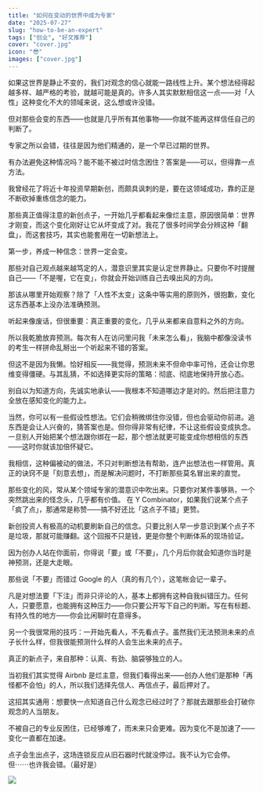 ```yaml
---
title: "如何在变动的世界中成为专家"
date: "2025-07-27"
slug: "how-to-be-an-expert"
tags: ["创业", "好文推荐"]
cover: "cover.jpg"
icon: "😎"
images: ["cover.jpg"]
---
```

如果这世界是静止不变的，我们对观念的信心就能一路线性上升。某个想法经得起越多样、越严格的考验，就越可能是真的。许多人其实默默相信这一点——对「人性」这种变化不大的领域来说，这么想或许没错。



但对那些会变的东西——也就是几乎所有其他事物——你就不能再这样信任自己的判断了。



专家之所以会错，往往是因为他们精通的，是一个早已过期的世界。



有办法避免这种情况吗？能不能不被过时信念困住？答案是——可以，但得靠一点方法。



我曾经花了将近十年投资早期新创，而颇具讽刺的是，要在这领域成功，靠的正是不断砍掉重练信念的能力。



那些真正值得注意的新创点子，一开始几乎都看起来像烂主意，原因很简单：世界才刚变，而这个变化刚好让它从坏变成了对。我花了很多时间学会分辨这种「翻盘」，而这套技巧，其实也能套用在一切新想法上。



第一步，养成一种信念：世界一定会变。



那些对自己观点越来越笃定的人，潜意识里其实是认定世界静止。只要你不时提醒自己——「不是喔，它在变」，你就会开始训练自己去嗅出风的方向。



那该从哪里开始观察？除了「人性不太变」这条中等实用的原则外，很抱歉，变化这东西基本上没办法准确预测。



听起来像废话，但很重要：真正重要的变化，几乎从来都来自意料之外的方向。



所以我乾脆放弃预测。每次有人在访问里问我「未来怎么看」，我脑中都像没读书的考生一样拼命乱掰出一个听起来不错的答案。



但这不是因为我懒。恰好相反——我觉得，预测未来不但命中率可怜，还会让你思维变得僵硬。与其乱猜，不如选择更实际的策略：彻底、彻底地保持开放心态。



别自以为知道方向，先诚实地承认——我根本不知道哪边才是对的。然后把注意力全放在感知变化的能力上。



当然，你可以有一些假设性想法。它们会稍微绑住你没错，但也会驱动你前进。追东西是会让人兴奋的，猜答案也是。但你得非常有纪律，不让这些假设变成执念。
一旦别人开始把某个想法跟你绑在一起，那个想法就更可能变成你想相信的东西——这时你就该加倍怀疑它。



我相信，这种偏被动的做法，不只对判断想法有帮助，连产出想法也一样管用。真正的诀窍不是「刻意去想」，而是解决问题时，不打断那些莫名冒出来的直觉。



那些变化的风，常从某个领域专家的潜意识中吹出来。只要你对某件事够熟，一个突然跳出来的怪念头，几乎都有价值。
在 Y Combinator，如果我们说某个点子「疯了点」，那通常是称赞——搞不好还比「这点子不错」更赞。



新创投资人有极高的动机要刷新自己的信念。只要比别人早一步意识到某个点子不是垃圾，那就可能赚翻。这个回报不只是钱，更是你整个判断体系的现场验证。



因为创办人站在你面前，你得说「要」或「不要」，几个月后你就会知道你当时是神预测，还是大走眼。



那些说「不要」而错过 Google 的人（真的有几个），这笔帐会记一辈子。



凡是对想法要「下注」而非只评论的人，基本上都拥有这种自我纠错压力。任何人，只要愿意，也能拥有这种压力——你只要公开写下自己的判断。写在有标题、有持久性的地方——你会比闲聊时在意得多。



另一个我很常用的技巧：一开始先看人，不先看点子。虽然我们无法预测未来的点子长什么样，但我很能预测什么样的人会生出未来的点子。



真正的新点子，来自那种：认真、有劲、脑袋够独立的人。



当初我们其实觉得 Airbnb 是烂主意，但我们看得出来——创办人他们是那种「再怪都不会怕」的人，所以我们选择先信人、再信点子，最后押对了。



这招其实通用：想要快一点知道自己什么观念已经过时了？那就去跟那些会打破你观念的人当朋友。



不被自己的专业反困住，已经够难了，而未来只会更难。因为变化不是加速了——变化一直都在加速。



点子会生出点子，这场连锁反应从旧石器时代就没停过。我不认为它会停。
但⋯⋯也许我会错。（最好是）




![](https://prod-files-secure.s3.us-west-2.amazonaws.com/112d0858-5090-4d34-a606-b75eb8d65fd2/46476355-9cf3-4e99-9b7a-3531bc426380/1000202064.png?X-Amz-Algorithm=AWS4-HMAC-SHA256&X-Amz-Content-Sha256=UNSIGNED-PAYLOAD&X-Amz-Credential=ASIAZI2LB466TNXB5UDY%2F20250918%2Fus-west-2%2Fs3%2Faws4_request&X-Amz-Date=20250918T021955Z&X-Amz-Expires=3600&X-Amz-Security-Token=IQoJb3JpZ2luX2VjEDgaCXVzLXdlc3QtMiJHMEUCIQCvMJZxlFniDtkyhzZ55UMTX0kd9ZJ97UCHOw7ymcoopQIgZUnq2D9m02c5tvmz90Oj7CXaliVw%2Fss037lPzJ6CFzsqiAQIsf%2F%2F%2F%2F%2F%2F%2F%2F%2F%2FARAAGgw2Mzc0MjMxODM4MDUiDIDZoOiPuJwiBfT%2BnCrcA%2BfVf0egH74M32wgp9kg2A8a%2FqzvuRp85%2BA0%2Fj0294G8wX%2BSr3QhB3K%2F8TkDeHtpB5lVPYpohIQu%2BYEtcPbnRRMbgrFMmNVxJ0T%2BymeuF3RZRbtDsFPku5JuA3FXOgzh99F2HzZ8CuUinqmybMPzrEA%2BPzT7y3QZpKM%2Fg3iBq2K4RXy8AG1xR%2FwAiT4f5UmXJiskrdvSA9qIyuzsVnOJaNxEZoAD1rm%2BcanRAh%2B5wQv4jVrZIwwU4%2F83bk%2B5nu%2FzLthU4WO7zK1AHSjLxLV%2F0EMdfYfJtsjup191jJdrdVJZ%2BO2lLRx9j6TSpueEfU%2FLjiRgLffnZoooUvjTsMsiujHNYxgm7BjuoDvtJenoBmlcd4RZIROZDjapSXJ5pQksDTMCwhukRL0LVxGz733Ds8iY7yU0S9A7Cz7Gh5880fOlcfi6rXkbPvTW8daaGWuM9IneTIcmv4Rp2GwkmxMf%2Fhcq37BqOfkMfkPYCegc2DqIvdE8ACOKsa7nF8vuoqPYgOSK9YZ0q6GomDkt3ISjjQou8ljmWIZ1E74pE74QbL0wLPmC%2F6lq4MSSwdmGE9FxNSUI7LpsKw5gLo%2BJ05ANQWCHaG5m2RM7KmedUDVY%2F%2FwP1%2FO362o%2Fkh7yIxggMPqZrcYGOqUBs8gXEE5%2Fe34a4aUp%2BEfhk6o3FEwWukyhH5JjtfJFJe2H%2BGXpUibDS1%2BzhzlgZBDEvGsLEMSZgPKy4Nqxvqtyl2guXg8i1BLA2aqtZUHmICrEZUH%2BTa4%2BRJJuzT2nB%2Fp1nrbBjOunaVoQ6O1P2PwgY6jUrpAEdyFl0MOiK4Ett2j7DOp2M9cW6Ny%2FqUekK4%2BxD3gtSPNR%2BhE54Wjf2Fy71PhZIAjN&X-Amz-Signature=317b77760051be625b2553d264844db77e3f6753bd56dfac3ffb3d24ace079a0&X-Amz-SignedHeaders=host&x-amz-checksum-mode=ENABLED&x-id=GetObject)

